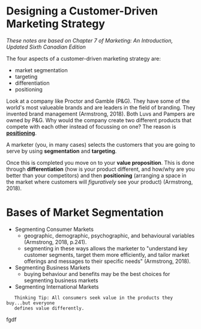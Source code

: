 # Designing a Customer-Driven Marketing Strategy
*These notes are based on Chapter 7 of Marketing: An Introduction, Updated Sixth Canadian Edition*

The four aspects of a customer-driven marketing strategy are:
* market segmentation
* targeting
* differentiation
* positioning

Look at a company like Proctor and Gamble (P&G). They have some of the world's most valueable brands and are leaders in the field of branding. They invented brand management (Armstrong, 2018). Both Luvs and Pampers are owned by P&G. Why would the company create two different products that compete with each other instead of focussing on one? The reason is **<a href="https://en.wikipedia.org/wiki/Positioning_(marketing)">positioning</a>**.

A marketer (you, in many cases) selects the customers that you are going to serve by using **segmentation** and **targeting**.

Once this is completed you move on to your **value proposition**. This is done through **differentiation** (how is your product different, and how/why are you better than your competitors) and then **positioning** (arranging a space in the market where customers will *figuratively* see your product) (Armstrong, 2018).

# Bases of Market Segmentation

* Segmenting Consumer Markets
  * geographic, demographic, psychographic, and behavioural variables (Armstrong, 2018, p.241).
  * segmenting in these ways allows the marketer to "understand key customer segments, target them more efficiently, and tailor market offerings and messages to their specific needs" (Armstrong, 2018).
* Segmenting Business Markets
  * buying behaviour and benefits may be the best choices for segmenting business markets
* Segmenting International Markets


```
   Thinking Tip: All consumers seek value in the products they buy...but everyone 
   defines value differently.
```   
fgdf

